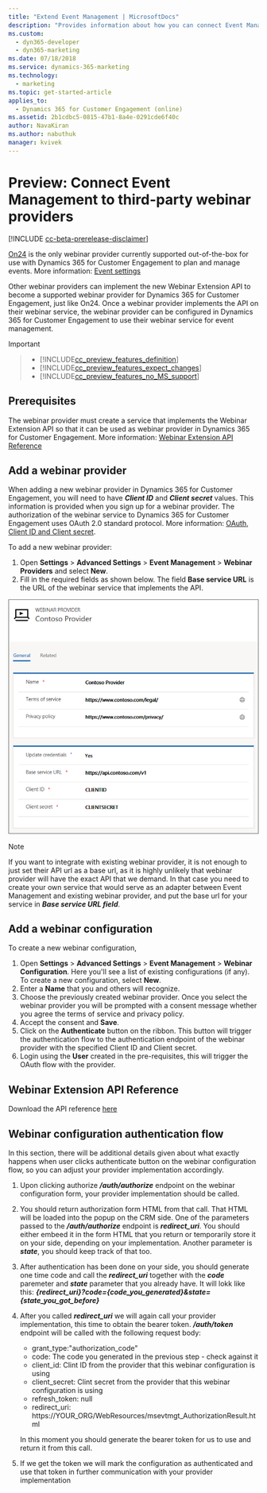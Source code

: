```yaml
---
title: "Extend Event Management | MicrosoftDocs"
description: "Provides information about how you can connect Event Management to third-party webinar providers."
ms.custom:
  - dyn365-developer
  - dyn365-marketing
ms.date: 07/18/2018
ms.service: dynamics-365-marketing
ms.technology: 
  - marketing
ms.topic: get-started-article
applies_to: 
  - Dynamics 365 for Customer Engagement (online)
ms.assetid: 2b1cdbc5-0815-47b1-8a4e-0291cde6f40c
author: NavaKiran 
ms.author: nabuthuk
manager: kvivek
---
```


# Preview: Connect Event Management to third-party webinar providers

[!INCLUDE [cc-beta-prerelease-disclaimer](../../includes/cc-beta-prerelease-disclaimer.md)]

[On24](https://www.on24.com/) is the only webinar provider currently supported out-of-the-box for use with Dynamics 365 for Customer Engagement to plan and manage events. More information: [Event settings](../events-settings.md)

Other webinar providers can implement the new Webinar Extension API to become a supported webinar provider for Dynamics 365 for Customer Engagement, just like On24. Once a webinar provider implements the API on their webinar service, the webinar provider can be configured in Dynamics 365 for Customer Engagement to use their webinar service for event management.

> [!IMPORTANT]

> - [!INCLUDE[cc_preview_features_definition](../../includes/cc-preview-features-definition.md)] 
> - [!INCLUDE[cc_preview_features_expect_changes](../../includes/cc-preview-features-expect-changes.md)]  
> - [!INCLUDE[cc_preview_features_no_MS_support](../../includes/cc-preview-features-no-ms-support.md)]


## Prerequisites

The webinar provider must create a service that implements the Webinar Extension API so that it can be used as webinar provider in Dynamics 365 for Customer Engagement. More information: [Webinar Extension API Reference](#webinar-extension-api-reference)

## Add a webinar provider

When adding a new webinar provider in Dynamics 365 for Customer Engagement, you will need to have ***Client ID*** and ***Client secret*** values. This information is provided when you sign up for a webinar provider. The authorization of the webinar service to Dynamics 365 for Customer Engagement uses OAuth 2.0 standard protocol. More information: [OAuth, Client ID and Client secret](https://www.oauth.com/oauth2-servers/client-registration/client-id-secret/).

To add a new webinar provider:

1. Open **Settings** > **Advanced Settings** > **Event Management** > **Webinar Providers** and select **New**. 
2. Fill in the required fields as shown below. The field **Base service URL** is the URL of the webinar service that implements the API.

![Webinar Provider](../media/webinar-provider.png "Webinar Provider")

> [!NOTE]
> If you want to integrate with existing webinar provider, it is not enough to just set their API url as a base url, as it is highly unlikely that webinar provider will have the exact API that we demand. In that case you need to create your own service that would serve as an adapter between Event Management and existing webinar provider, and put the base url for your service in ***Base service URL field***. 

## Add a webinar configuration

To create a new webinar configuration, 

1. Open **Settings** > **Advanced Settings** > **Event Management** > **Webinar Configuration**. Here you'll see a list of existing     configurations (if any). To create a new configuration, select **New**.
2. Enter a **Name** that you and others will recognize.
3. Choose the previously created webinar provider. Once you select the webinar provider you will be prompted with a consent message whether you agree the terms of service and privacy policy. 
4. Accept the consent and **Save**.
5. Click on the **Authenticate** button on the ribbon. This button will trigger the authentication flow to the authentication endpoint of the webinar provider with the specified Client ID and Client secret.
6. Login using the **User** created in the pre-requisites, this will trigger the OAuth flow with the provider.

## Webinar Extension API Reference

Download the API reference [here](https://go.microsoft.com/fwlink/?linkid=2006678)

## Webinar configuration authentication flow
In this section, there will be additional details given about what exactly happens when user clicks authenticate button on the webinar configuration flow, so you can adjust your provider implementation accordingly. 

1. Upon clicking authorize ***/auth/authorize*** endpoint on the webinar configuration form, your provider implementation should be called. 
1. You should return authorization form HTML from that call. That HTML will be loaded into the popup on the CRM side. One of the parameters passed to the ***/auth/authorize*** endpoint is ***redirect_uri***. You should either embeed it in the form HTML that you return or temporarily store it on your side, depending on your implementation. Another parameter is ***state***, you should keep track of that too.
1. After authentication has been done on your side, you should generate one time code and call the ***redirect_uri*** together with the ***code*** paremeter and ***state*** parameter that you already have. It will lokk like this: ***{redirect_uri}?code={code_you_generated}&state={state_you_got_before}***
1. After you called ***redirect_uri*** we will again call your provider implementation, this time to obtain the bearer token. ***/auth/token*** endpoint will be called with the following request body:
   * grant_type:"authorization_code"
   * code: The code you generated in the previous step - check against it
   * client_id: Clint ID from the provider that this webinar configuration is using
   * client_secret: Clint secret from the provider that this webinar configuration is using
   * refresh_token: null
   * redirect_uri: https://YOUR_ORG/WebResources/msevtmgt_AuthorizationResult.html

   In this moment you should generate the bearer token for us to use and return it from this call.
1. If we get the token we will mark the configuration as authenticated and use that token in further communication with your provider implementation

